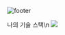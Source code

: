 ![footer](https://capsule-render.vercel.app/api?type=waving&section=header&text=DoWon&fontColor=151842)

나의 기술 스택\n
<img src="https://img.shields.io/badge/Android-3766AB?style=flat-square&logo=Android&logoColor=white"/></a> 

<!--
**tuatar9a4/tuatar9a4** is a ✨ _special_ ✨ repository because its `README.md` (this file) appears on your GitHub profile.

Here are some ideas to get you started:

- 🔭 I’m currently working on ...
- 🌱 I’m currently learning ...
- 👯 I’m looking to collaborate on ...
- 🤔 I’m looking for help with ...
- 💬 Ask me about ...
- 📫 How to reach me: ...
- 😄 Pronouns: ...
- ⚡ Fun fact: ...
-->
